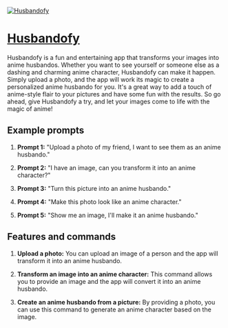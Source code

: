 [![Husbandofy](https://files.oaiusercontent.com/file-YIAKYhWmd3oeqbACopEAqbi8?se=2123-10-20T05%3A08%3A27Z&sp=r&sv=2021-08-06&sr=b&rscc=max-age%3D31536000%2C%20immutable&rscd=attachment%3B%20filename%3D00e216f0-ff4a-4c98-a252-747adac24499.png&sig=XgkzqHLLd61is0s0MI6WKo3UEJZVEe6zKX6i1bXlgqo%3D)](https://chat.openai.com/g/g-zcf7h5t4E-husbandofy)

# [Husbandofy](https://chat.openai.com/g/g-zcf7h5t4E-husbandofy)

Husbandofy is a fun and entertaining app that transforms your images into anime husbandos. Whether you want to see yourself or someone else as a dashing and charming anime character, Husbandofy can make it happen. Simply upload a photo, and the app will work its magic to create a personalized anime husbando for you. It's a great way to add a touch of anime-style flair to your pictures and have some fun with the results. So go ahead, give Husbandofy a try, and let your images come to life with the magic of anime!

## Example prompts

1. **Prompt 1:** "Upload a photo of my friend, I want to see them as an anime husbando."

2. **Prompt 2:** "I have an image, can you transform it into an anime character?"

3. **Prompt 3:** "Turn this picture into an anime husbando."

4. **Prompt 4:** "Make this photo look like an anime character."

5. **Prompt 5:** "Show me an image, I'll make it an anime husbando."

## Features and commands

1. **Upload a photo:** You can upload an image of a person and the app will transform it into an anime husbando.

2. **Transform an image into an anime character:** This command allows you to provide an image and the app will convert it into an anime husbando.

3. **Create an anime husbando from a picture:** By providing a photo, you can use this command to generate an anime character based on the image.